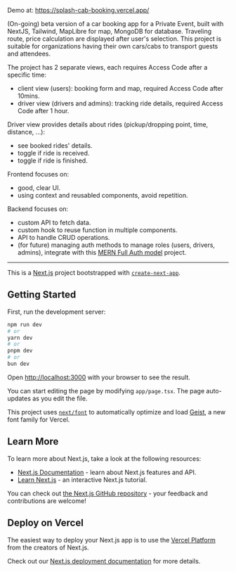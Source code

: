 Demo at: https://splash-cab-booking.vercel.app/

(On-going) beta version of a car booking app for a Private Event, built with NextJS, Tailwind, MapLibre for map, MongoDB for database. Traveling route, price calculation are displayed after user's selection. This project is suitable for organizations having their own cars/cabs to transport guests and attendees.

The project has 2 separate views, each requires Access Code after a specific time:

- client view (users): booking form and map, required Access Code after 10mins.
- driver view (drivers and admins): tracking ride details, required Access Code after 1 hour.

Driver view provides details about rides (pickup/dropping point, time, distance, ...):

- see booked rides' details.
- toggle if ride is received.
- toggle if ride is finished.

Frontend focuses on:

- good, clear UI.
- using context and reusabled components, avoid repetition.

Backend focuses on:

- custom API to fetch data.
- custom hook to reuse function in multiple components.
- API to handle CRUD operations.
- (for future) managing auth methods to manage roles (users, drivers, admins), integrate with this [MERN Full Auth model](https://github.com/liamdoan/react-MERN-auth-module) project.

---

This is a [Next.js](https://nextjs.org) project bootstrapped with [`create-next-app`](https://nextjs.org/docs/app/api-reference/cli/create-next-app).

## Getting Started

First, run the development server:

```bash
npm run dev
# or
yarn dev
# or
pnpm dev
# or
bun dev
```

Open [http://localhost:3000](http://localhost:3000) with your browser to see the result.

You can start editing the page by modifying `app/page.tsx`. The page auto-updates as you edit the file.

This project uses [`next/font`](https://nextjs.org/docs/app/building-your-application/optimizing/fonts) to automatically optimize and load [Geist](https://vercel.com/font), a new font family for Vercel.

## Learn More

To learn more about Next.js, take a look at the following resources:

- [Next.js Documentation](https://nextjs.org/docs) - learn about Next.js features and API.
- [Learn Next.js](https://nextjs.org/learn) - an interactive Next.js tutorial.

You can check out [the Next.js GitHub repository](https://github.com/vercel/next.js) - your feedback and contributions are welcome!

## Deploy on Vercel

The easiest way to deploy your Next.js app is to use the [Vercel Platform](https://vercel.com/new?utm_medium=default-template&filter=next.js&utm_source=create-next-app&utm_campaign=create-next-app-readme) from the creators of Next.js.

Check out our [Next.js deployment documentation](https://nextjs.org/docs/app/building-your-application/deploying) for more details.
